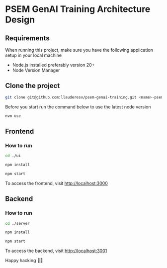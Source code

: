 # PSEM GenAI Training Architecture Design

## Requirements

When running this project, make sure you have the following application setup in your local machine

- Node.js installed preferably version 20+
- Node Version Manager

## Clone the project

```sh
git clone git@github.com:llauderesv/psem-genai-training.git <name>-psem-genai-training
```

Before you start run the command below to use the latest node version

```sh
nvm use
```

## Frontend

### How to run

```sh
cd ./ui

npm install

npm start
```

To access the frontend, visit <http://localhost:3000>

## Backend

### How to run

```sh
cd ./server

npm install

npm start
```

To access the backend, visit <http://localhost:3001>

Happy hacking 🥳🍾
